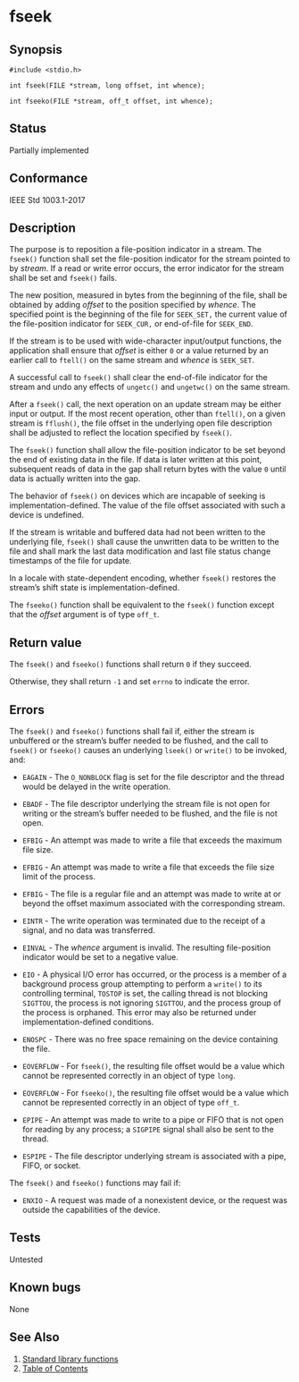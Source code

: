 # fseek

## Synopsis

`#include <stdio.h>`

`int fseek(FILE *stream, long offset, int whence);`

`int fseeko(FILE *stream, off_t offset, int whence);`

## Status

Partially implemented

## Conformance

IEEE Std 1003.1-2017

## Description

The purpose is to reposition a file-position indicator in a stream. The `fseek()` function shall set the file-position
indicator for the stream pointed to by _stream_. If a read or write error occurs, the error indicator for the stream
shall be set and `fseek()` fails.

The new position, measured in bytes from the beginning of the file, shall be obtained by adding _offset_ to the position
specified by _whence_. The specified point is the beginning of the file for `SEEK_SET,` the current value of the
file-position indicator for `SEEK_CUR,` or end-of-file for `SEEK_END`.

If the stream is to be used with wide-character input/output functions, the application shall ensure that _offset_ is
either `0` or a value returned by an earlier call to `ftell()` on the same stream and _whence_ is `SEEK_SET`.

A successful call to `fseek()` shall clear the end-of-file indicator for the stream and undo any effects of `ungetc()`
and `ungetwc()` on the same stream.

After a `fseek()` call, the next operation on an update stream may be either input or output. If the most recent
operation, other than `ftell()`, on a given stream is `fflush()`, the file offset in the underlying open file
description shall be adjusted to reflect the location specified by `fseek()`.

The `fseek()` function shall allow the file-position indicator to be set beyond the end of existing data in the file.
If data is later written at this point, subsequent reads of data in the gap shall return bytes with the value `0` until
data is actually written into the gap.

The behavior of `fseek()` on devices which are incapable of seeking is implementation-defined. The value of the file
offset associated with such a device is undefined.

If the stream is writable and buffered data had not been written to the underlying file, `fseek()` shall cause the
unwritten data to be written to the file and shall mark the last data modification and last file status change
timestamps of the file for update.

In a locale with state-dependent encoding, whether `fseek()` restores the stream’s shift state is
implementation-defined.

The `fseeko()` function shall be equivalent to the `fseek()` function except that the _offset_ argument is of type
`off_t`.

## Return value

The `fseek()` and `fseeko()` functions shall return `0` if they succeed.

Otherwise, they shall return `-1` and set `errno` to indicate the error.

## Errors

The `fseek()` and `fseeko()` functions shall fail if, either the stream is unbuffered or the stream’s buffer needed
to be flushed, and the call to `fseek()` or `fseeko()` causes an underlying `lseek()` or `write()` to be invoked, and:

* `EAGAIN` - The `O_NONBLOCK` flag is set for the file descriptor and the thread would be delayed in the write
 operation.

* `EBADF` - The file descriptor underlying the stream file is not open for writing or the stream’s buffer needed to be
 flushed, and the file is not open.

* `EFBIG` - An attempt was made to write a file that exceeds the maximum file size.

* `EFBIG` - An attempt was made to write a file that exceeds the file size limit of the process.

* `EFBIG` - The file is a regular file and an attempt was made to write at or beyond the offset maximum associated
 with the corresponding stream.

* `EINTR` - The write operation was terminated due to the receipt of a signal, and no data was transferred.

* `EINVAL` - The _whence_ argument is invalid. The resulting file-position indicator would be set to a negative value.

* `EIO` - A physical I/O error has occurred, or the process is a member of a background process group attempting to
 perform a `write()` to its controlling terminal, `TOSTOP` is set, the calling thread is not blocking `SIGTTOU`, the
 process is not ignoring `SIGTTOU`, and the process group of the process is orphaned. This error may also be returned
 under implementation-defined conditions.

* `ENOSPC` - There was no free space remaining on the device containing the file.

* `EOVERFLOW` - For `fseek()`, the resulting file offset would be a value which cannot be represented correctly in an
 object of type `long`.

* `EOVERFLOW` - For `fseeko()`, the resulting file offset would be a value which cannot be represented correctly in an
 object of type `off_t`.

* `EPIPE` - An attempt was made to write to a pipe or FIFO that is not open for reading by any process; a `SIGPIPE`
 signal shall also be sent to the thread.

* `ESPIPE` - The file descriptor underlying stream is associated with a pipe, FIFO, or socket.

The `fseek()` and `fseeko()` functions may fail if:

* `ENXIO` - A request was made of a nonexistent device, or the request was outside the capabilities of the device.

## Tests

Untested

## Known bugs

None

## See Also

1. [Standard library functions](../README.md)
2. [Table of Contents](../../../README.md)
